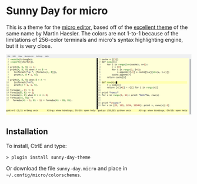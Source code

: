 # Sunny Day for micro

This is a theme for the [micro editor](https://github.com/zyedidia/micro/), 
based off of the [excellent theme](https://github.com/mswift42/sunny-day-theme)
of the same name by Martin Haesler. The colors are not 1-to-1 because of the limitations
of 256-color terminals and micro's syntax highlighting engine, but it is very close.

![Screenshot displaying the color scheme, with muddy tones against a yellow background.](https://raw.githubusercontent.com/dwwmmn/micro-sunny-day/master/micro-sunny-day.png)

## Installation

To install, CtrlE and type:

```
> plugin install sunny-day-theme
```

Or download the file `sunny-day.micro` and place in `~/.config/micro/colorschemes`.
